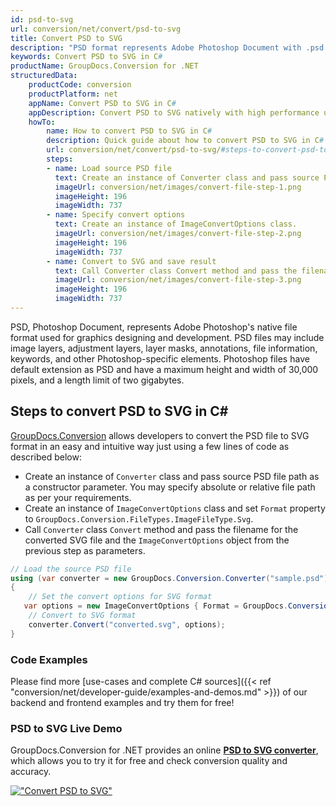 ```yaml
---
id: psd-to-svg
url: conversion/net/convert/psd-to-svg
title: Convert PSD to SVG
description: "PSD format represents Adobe Photoshop Document with .psd extension. Learn how to convert PSD to SVG file programmatically in C# language using GroupDocs.Conversion for .NET library."
keywords: Convert PSD to SVG in C#
productName: GroupDocs.Conversion for .NET
structuredData:
    productCode: conversion
    productPlatform: net
    appName: Convert PSD to SVG in C#
    appDescription: Convert PSD to SVG natively with high performance using C# language and server side GroupDocs.Conversion for .NET APIs, without the use of any software like Microsoft or Open Office.
    howTo:
        name: How to convert PSD to SVG in C# 
        description: Quick guide about how to convert PSD to SVG in C# with high performance and accuracy.
        url: conversion/net/convert/psd-to-svg/#steps-to-convert-psd-to-svg-in-c
        steps:
        - name: Load source PSD file 
          text: Create an instance of Converter class and pass source PSD file path as a constructor parameter. You may specify absolute or relative file path as per your requirements. 
          imageUrl: conversion/net/images/convert-file-step-1.png
          imageHeight: 196
          imageWidth: 737
        - name: Specify convert options 
          text: Create an instance of ImageConvertOptions class.
          imageUrl: conversion/net/images/convert-file-step-2.png
          imageHeight: 196
          imageWidth: 737
        - name: Convert to SVG and save result 
          text: Call Converter class Convert method and pass the filename for the converted HTML file and the ImageConvertOptions object from the previous step as parameters.
          imageUrl: conversion/net/images/convert-file-step-3.png
          imageHeight: 196
          imageWidth: 737
---
```


PSD, Photoshop Document, represents Adobe Photoshop's native file format used for graphics designing and development. PSD files may include image layers, adjustment layers, layer masks, annotations, file information, keywords, and other Photoshop-specific elements. Photoshop files have default extension as PSD and have a maximum height and width of 30,000 pixels, and a length limit of two gigabytes.

## Steps to convert PSD to SVG in C#

[GroupDocs.Conversion](https://products.groupdocs.com/conversion/net) allows developers to convert the PSD file to SVG format in an easy and intuitive way just using a few lines of code as described below:

* Create an instance of `Converter` class and pass source PSD file path as a constructor parameter. You may specify absolute or relative file path as per your requirements. 
* Create an instance of `ImageConvertOptions` class and set `Format` property to `GroupDocs.Conversion.FileTypes.ImageFileType.Svg`.
* Call `Converter` class `Convert` method and pass the filename for the converted SVG file and the `ImageConvertOptions` object from the previous step as parameters.

```csharp
// Load the source PSD file
using (var converter = new GroupDocs.Conversion.Converter("sample.psd"))
{
    // Set the convert options for SVG format
   var options = new ImageConvertOptions { Format = GroupDocs.Conversion.FileTypes.ImageFileType.Svg };
    // Convert to SVG format
    converter.Convert("converted.svg", options);
}
```

### Code Examples

Please find more [use-cases and complete C# sources]({{< ref "conversion/net/developer-guide/examples-and-demos.md" >}}) of our backend and frontend examples and try them for free!

### PSD to SVG Live Demo

GroupDocs.Conversion for .NET provides an online [**PSD to SVG converter**](https://products.groupdocs.app/conversion/psd-to-svg), which allows you to try it for free and check conversion quality and accuracy.

[!["Convert PSD to SVG"](conversion/net/images/convert-to-svg/convert-psd-to-svg.png)](https://products.groupdocs.app/conversion/psd-to-svg)